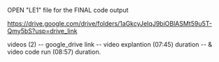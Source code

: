OPEN "LE1" file for the FINAL code output


https://drive.google.com/drive/folders/1aGkcyJeIqJ9biOBlASMt59u5T-Qmy5bS?usp=drive_link



videos (2) -- google_drive link -- video explantion (07:45) duration -- & video code run (08:57) duration.
